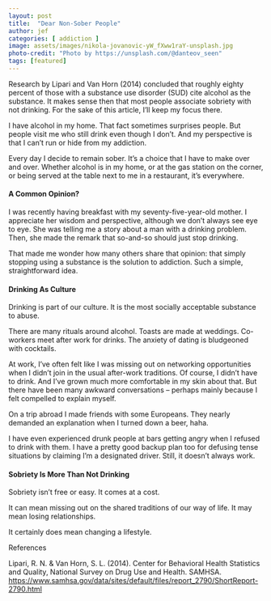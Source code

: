 ```yaml
---
layout: post
title:  "Dear Non-Sober People"
author: jef
categories: [ addiction ]
image: assets/images/nikola-jovanovic-yW_fXww1raY-unsplash.jpg
photo-credit: "Photo by https://unsplash.com/@danteov_seen"
tags: [featured]
---
```


Research by Lipari and Van Horn (2014) concluded that roughly eighty percent of those with a substance use disorder (SUD) cite alcohol as the substance. It makes sense then that most people associate sobriety with not drinking. For the sake of this article, I’ll keep my focus there.

I have alcohol in my home. That fact sometimes surprises people. But people visit me who still drink even though I don’t. And my perspective is that I can’t run or hide from my addiction.

Every day I decide to remain sober. It’s a choice that I have to make over and over. Whether alcohol is in my home, or at the gas station on the corner, or being served at the table next to me in a restaurant, it’s everywhere. 

#### A Common Opinion?

I was recently having breakfast with my seventy-five-year-old mother. I appreciate her wisdom and perspective, although we don’t always see eye to eye. She was telling me a story about a man with a drinking problem. Then, she made the remark that so-and-so should just stop drinking. 

That made me wonder how many others share that opinion: that simply stopping using a substance is the solution to addiction. Such a simple, straightforward idea. 

#### Drinking As Culture

Drinking is part of our culture. It is the most socially acceptable substance to abuse.

There are many rituals around alcohol. Toasts are made at weddings. Co-workers meet after work for drinks. The anxiety of dating is bludgeoned with cocktails.

At work, I’ve often felt like I was missing out on networking opportunities when I didn’t join in the usual after-work traditions. Of course, I didn’t have to drink. And I’ve grown much more comfortable in my skin about that. But there have been many awkward conversations – perhaps mainly because I felt compelled to explain myself.

On a trip abroad I made friends with some Europeans. They nearly demanded an explanation when I turned down a beer, haha.

I have even experienced drunk people at bars getting angry when I refused to drink with them. I have a pretty good backup plan too for defusing tense situations by claiming I’m a designated driver. Still, it doesn’t always work.

#### Sobriety Is More Than Not Drinking

Sobriety isn’t free or easy. It comes at a cost. 

It can mean missing out on the shared traditions of our way of life. It may mean losing relationships. 

It certainly does mean changing a lifestyle. 

References

Lipari, R. N. & Van Horn, S. L. (2014). Center for Behavioral Health Statistics and Quality, National Survey on Drug Use and Health. SAMHSA. https://www.samhsa.gov/data/sites/default/files/report_2790/ShortReport-2790.html


